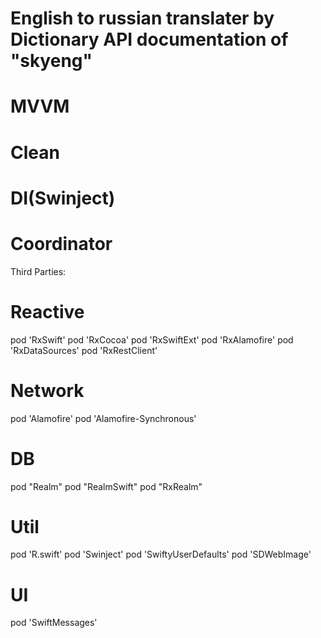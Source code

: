 # English to russian translater by Dictionary API documentation of "skyeng"

# MVVM
# Clean
# DI(Swinject)
# Coordinator


Third Parties:
# Reactive
  pod 'RxSwift'
  pod 'RxCocoa'
  pod 'RxSwiftExt'
  pod 'RxAlamofire'
  pod 'RxDataSources'
  pod 'RxRestClient'

# Network
  pod 'Alamofire'
  pod 'Alamofire-Synchronous'

# DB
  pod "Realm"
  pod "RealmSwift"
  pod "RxRealm"

# Util
  pod 'R.swift'
  pod 'Swinject'
  pod 'SwiftyUserDefaults'
  pod 'SDWebImage'


# UI
  pod 'SwiftMessages'

